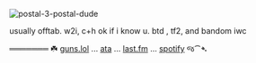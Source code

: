 
![postal-3-postal-dude](https://github.com/user-attachments/assets/0a422f4b-c267-406c-911f-9e9ff5f87926)

usually offtab. w2i, c+h ok if i know u. btd , tf2, and bandom iwc 

  ═══════ ☘️ [guns.lol](https://guns.lol/deadgirls) ... [ata](https://prophetoffalsehope.atabook.org/) ... [last.fm](https://www.last.fm/user/corpsehem) ... [spotify](https://open.spotify.com/user/31iydpcy5qoohkge2fdzy2oukuvy?si=f43be6e7120f49bc&nd=1&dlsi=f0a492e36d604d00) જ⁀➴
